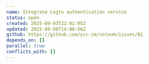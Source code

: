 ```yaml
---
name: Integrate Logto authentication service
status: open
created: 2025-09-03T22:01:05Z
updated: 2025-09-06T14:06:56Z
github: https://github.com/ycc-im/noteum/issues/81
depends_on: []
parallel: true
conflicts_with: []
---
```

